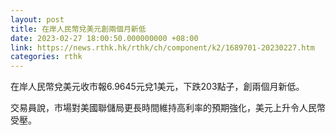 ```yaml
---
layout: post
title: 在岸人民幣兌美元創兩個月新低
date: 2023-02-27 18:00:50.000000000 +08:00
link: https://news.rthk.hk/rthk/ch/component/k2/1689701-20230227.htm
categories: rthk
---
```


在岸人民幣兌美元收市報6.9645元兌1美元，下跌203點子，創兩個月新低。

交易員說，市場對美國聯儲局更長時間維持高利率的預期強化，美元上升令人民幣受壓。
